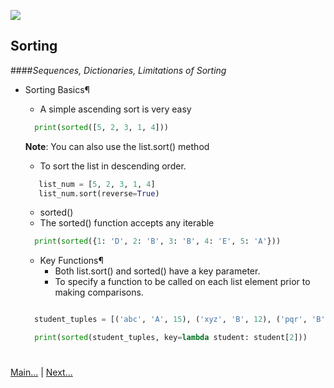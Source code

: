  
![](https://www.python.org/static/img/python-logo.png)
 
## Sorting
####*Sequences, Dictionaries, Limitations of Sorting*

- Sorting Basics¶
   - A simple ascending sort is very easy
    ```python
      print(sorted([5, 2, 3, 1, 4]))
    ``` 
    **Note**: You can also use the list.sort() method
    
   - To sort the list in descending order.
   ```python
      list_num = [5, 2, 3, 1, 4]
      list_num.sort(reverse=True)
    ```
   
   - sorted()
    - The sorted() function accepts any iterable
    ```python
      print(sorted({1: 'D', 2: 'B', 3: 'B', 4: 'E', 5: 'A'}))
    ```

    - Key Functions¶
        - Both list.sort() and sorted() have a key parameter.
        - To specify a function to be called on each list element prior to making comparisons.
    
    ```python

      student_tuples = [('abc', 'A', 15), ('xyz', 'B', 12), ('pqr', 'B', 10),]

      print(sorted(student_tuples, key=lambda student: student[2]))
    
    ```

#
[Main...](https://github.com/ptoraskar/Python-Learning/blob/master/README.md) | [Next...](/Module-3/2_functions.md)
